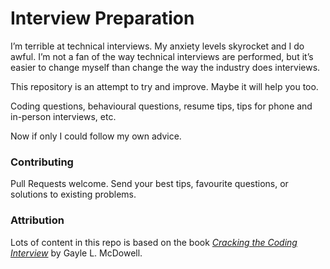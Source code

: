 Interview Preparation
=====================

I’m terrible at technical interviews. My anxiety levels skyrocket and I do awful. I’m not a fan of the way technical interviews are performed, but it’s easier to change myself than change the way the industry does interviews.

This repository is an attempt to try and improve. Maybe it will help you too.

Coding questions, behavioural questions, resume tips, tips for phone and in-person interviews, etc.

Now if only I could follow my own advice.

### Contributing

Pull Requests welcome. Send your best tips, favourite questions, or solutions to existing problems.

### Attribution

Lots of content in this repo is based on the book [*Cracking the Coding Interview*](http://www.amazon.com/Cracking-Coding-Interview-Programming-Questions/dp/098478280X) by Gayle L. McDowell.
